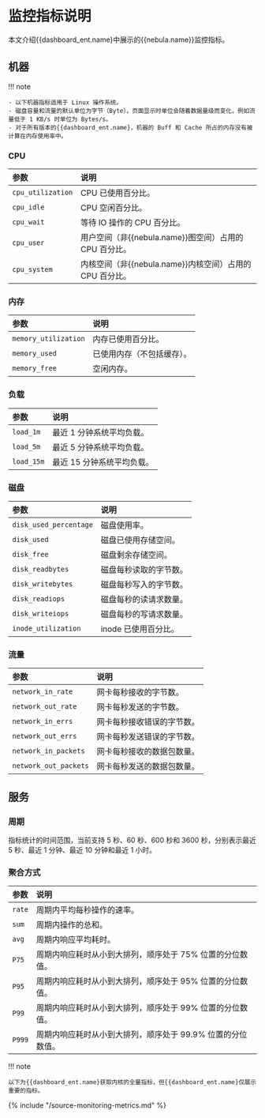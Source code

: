 # 监控指标说明

本文介绍{{dashboard_ent.name}中展示的{{nebula.name}}监控指标。

## 机器

!!! note

    - 以下机器指标适用于 Linux 操作系统。
    - 磁盘容量和流量的默认单位为字节（Byte），页面显示时单位会随着数据量级而变化，例如流量低于 1 KB/s 时单位为 Bytes/s。
    - 对于所有版本的{{dashboard_ent.name}，机器的 Buff 和 Cache 所占的内存没有被计算在内存使用率中。
### CPU

|参数|说明|
|:---|:---|
|`cpu_utilization`| CPU 已使用百分比。|
|`cpu_idle`| CPU 空闲百分比。|
|`cpu_wait`| 等待 IO 操作的 CPU 百分比。|
|`cpu_user`| 用户空间（非{{nebula.name}}图空间）占用的 CPU 百分比。|
|`cpu_system`| 内核空间（非{{nebula.name}}内核空间）占用的 CPU 百分比。|

### 内存

|参数|说明|
|:---|:---|
|`memory_utilization`| 内存已使用百分比。|
|`memory_used`| 已使用内存（不包括缓存）。|
|`memory_free`| 空闲内存。|

### 负载

|参数|说明|
|:---|:---|
|`load_1m`| 最近 1 分钟系统平均负载。|
|`load_5m`| 最近 5 分钟系统平均负载。|
|`load_15m`| 最近 15 分钟系统平均负载。|

### 磁盘

|参数|说明|
|:---|:---|
|`disk_used_percentage`| 磁盘使用率。|
|`disk_used`| 磁盘已使用存储空间。|
|`disk_free`| 磁盘剩余存储空间。|
|`disk_readbytes`| 磁盘每秒读取的字节数。|
|`disk_writebytes`| 磁盘每秒写入的字节数。|
|`disk_readiops`| 磁盘每秒的读请求数量。|
|`disk_writeiops`| 磁盘每秒的写请求数量。|
|`inode_utilization`| inode 已使用百分比。|

### 流量

|参数|说明|
|:---|:---|
|`network_in_rate`| 网卡每秒接收的字节数。|
|`network_out_rate`| 网卡每秒发送的字节数。|
|`network_in_errs`| 网卡每秒接收错误的字节数。|
|`network_out_errs`| 网卡每秒发送错误的字节数。|
|`network_in_packets`| 网卡每秒接收的数据包数量。|
|`network_out_packets`| 网卡每秒发送的数据包数量。|

## 服务

### 周期

指标统计的时间范围，当前支持 5 秒、60 秒、600 秒和 3600 秒，分别表示最近 5 秒、最近 1 分钟、最近 10 分钟和最近 1 小时。

### 聚合方式

|参数|说明|
|:---|:---|
|`rate`| 周期内平均每秒操作的速率。|
|`sum`| 周期内操作的总和。|
|`avg`| 周期内响应平均耗时。|
|`P75`| 周期内响应耗时从小到大排列，顺序处于 75% 位置的分位数值。|
|`P95`| 周期内响应耗时从小到大排列，顺序处于 95% 位置的分位数值。|
|`P99`| 周期内响应耗时从小到大排列，顺序处于 99% 位置的分位数值。|
|`P999`| 周期内响应耗时从小到大排列，顺序处于 99.9% 位置的分位数值。|

!!! note

    以下为{{dashboard_ent.name}获取内核的全量指标，但{{dashboard_ent.name}仅展示重要的指标。 

{% include "/source-monitoring-metrics.md" %}

<!-- The line above is for content reusing. The source file is in the docs-2.0/reuse directory. -->
